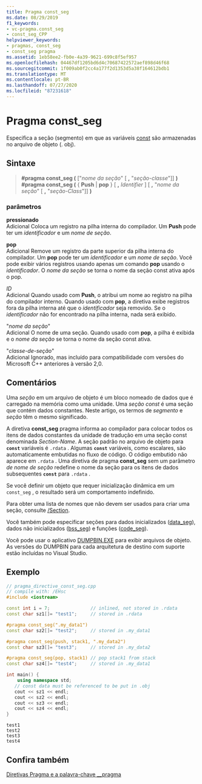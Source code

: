 ```yaml
---
title: Pragma const_seg
ms.date: 08/29/2019
f1_keywords:
- vc-pragma.const_seg
- const_seg_CPP
helpviewer_keywords:
- pragmas, const_seg
- const_seg pragma
ms.assetid: 1eb58ee2-fb0e-4a39-9621-699c8f5ef957
ms.openlocfilehash: 04467df1205bd6d4c70687422572aef898d46f68
ms.sourcegitcommit: 1f009ab0f2cc4a177f2d1353d5a38f164612bdb1
ms.translationtype: MT
ms.contentlocale: pt-BR
ms.lasthandoff: 07/27/2020
ms.locfileid: "87231618"
---
```

# <a name="const_seg-pragma"></a>Pragma const_seg

Especifica a seção (segmento) em que as variáveis [const](../cpp/const-cpp.md) são armazenadas no arquivo de objeto (. obj).

## <a name="syntax"></a>Sintaxe

> **#pragma const_seg (** ["*nome da seção*" [ **,** "*seção-classe*"]] **)**\
> **#pragma const_seg (** { **Push**  |  **pop** } [ **,** *Identifier* ] [ **,** "*nome da seção*" [ **,** "*seção-Class*"]] **)**

### <a name="parameters"></a>parâmetros

**pressionado**\
Adicional Coloca um registro na pilha interna do compilador. Um **Push** pode ter um *identificador* e um *nome de seção*.

**pop**\
Adicional Remove um registro da parte superior da pilha interna do compilador. Um **pop** pode ter um *identificador* e um *nome de seção*. Você pode exibir vários registros usando apenas um comando **pop** usando o *identificador*. O *nome da seção* se torna o nome da seção const ativa após o pop.

*ID*\
Adicional Quando usado com **Push**, o atribui um nome ao registro na pilha do compilador interno. Quando usado com **pop**, a diretiva exibe registros fora da pilha interna até que o *identificador* seja removido. Se o *identificador* não for encontrado na pilha interna, nada será exibido.

"*nome da seção*" \
Adicional O nome de uma seção. Quando usado com **pop**, a pilha é exibida e o *nome da seção* se torna o nome da seção const ativa.

"*classe-de-seção*" \
Adicional Ignorado, mas incluído para compatibilidade com versões do Microsoft C++ anteriores à versão 2,0.

## <a name="remarks"></a>Comentários

Uma *seção* em um arquivo de objeto é um bloco nomeado de dados que é carregado na memória como uma unidade. Uma *seção const* é uma seção que contém dados constantes. Neste artigo, os termos de *segmento* e *seção* têm o mesmo significado.

A diretiva **const_seg** pragma informa ao compilador para colocar todos os itens de dados constantes da unidade de tradução em uma seção const denominada *Section-Name*. A seção padrão no arquivo de objeto para **`const`** variáveis é `.rdata` . Algumas **`const`** variáveis, como escalares, são automaticamente embutidas no fluxo de código. O código embutido não aparece em `.rdata` . Uma diretiva de pragma **const_seg** sem um parâmetro *de nome de seção* redefine o nome da seção para os itens de dados subsequentes **`const`** para `.rdata` .

Se você definir um objeto que requer inicialização dinâmica em um `const_seg` , o resultado será um comportamento indefinido.

Para obter uma lista de nomes que não devem ser usados para criar uma seção, consulte [/Section](../build/reference/section-specify-section-attributes.md).

Você também pode especificar seções para dados inicializados ([data_seg](../preprocessor/data-seg.md)), dados não inicializados ([bss_seg](../preprocessor/bss-seg.md)) e funções ([code_seg](../preprocessor/code-seg.md)).

Você pode usar o aplicativo [DUMPBIN.EXE](../build/reference/dumpbin-command-line.md) para exibir arquivos de objeto. As versões do DUMPBIN para cada arquitetura de destino com suporte estão incluídas no Visual Studio.

## <a name="example"></a>Exemplo

```cpp
// pragma_directive_const_seg.cpp
// compile with: /EHsc
#include <iostream>

const int i = 7;               // inlined, not stored in .rdata
const char sz1[]= "test1";     // stored in .rdata

#pragma const_seg(".my_data1")
const char sz2[]= "test2";     // stored in .my_data1

#pragma const_seg(push, stack1, ".my_data2")
const char sz3[]= "test3";     // stored in .my_data2

#pragma const_seg(pop, stack1) // pop stack1 from stack
const char sz4[]= "test4";     // stored in .my_data1

int main() {
    using namespace std;
   // const data must be referenced to be put in .obj
   cout << sz1 << endl;
   cout << sz2 << endl;
   cout << sz3 << endl;
   cout << sz4 << endl;
}
```

```Output
test1
test2
test3
test4
```

## <a name="see-also"></a>Confira também

[Diretivas Pragma e a palavra-chave __pragma](../preprocessor/pragma-directives-and-the-pragma-keyword.md)
